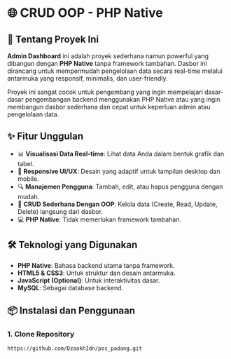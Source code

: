 # 🌐 CRUD OOP - PHP Native

## 🚀 Tentang Proyek Ini

**Admin Dashboard** ini adalah proyek sederhana namun powerful yang dibangun dengan **PHP Native** tanpa framework tambahan. Dasbor ini dirancang untuk mempermudah pengelolaan data secara real-time melalui antarmuka yang responsif, minimalis, dan user-friendly.

Proyek ini sangat cocok untuk pengembang yang ingin mempelajari dasar-dasar pengembangan backend menggunakan PHP Native atau yang ingin membangun dasbor sederhana dan cepat untuk keperluan admin atau pengelolaan data.

## ✨ Fitur Unggulan

- 📊 **Visualisasi Data Real-time**: Lihat data Anda dalam bentuk grafik dan tabel.
- 🎨 **Responsive UI/UX**: Desain yang adaptif untuk tampilan desktop dan mobile.
- 🔍 **Manajemen Pengguna**: Tambah, edit, atau hapus pengguna dengan mudah.
- 📑 **CRUD Sederhana Dengan OOP**: Kelola data (Create, Read, Update, Delete) langsung dari dasbor.
- 💻 **PHP Native**: Tidak memerlukan framework tambahan.

## 🛠️ Teknologi yang Digunakan
- **PHP Native**: Bahasa backend utama tanpa framework.
- **HTML5 & CSS3**: Untuk struktur dan desain antarmuka.
- **JavaScript (Optional)**: Untuk interaktivitas dasar.
- **MySQL**: Sebagai database backend.

## 📦 Instalasi dan Penggunaan

### 1. Clone Repository
```bash
https://github.com/DzaakhIdn/pos_padang.git
